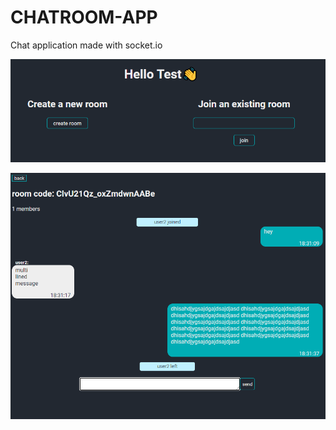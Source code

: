 # CHATROOM-APP

Chat application made with socket.io

![Room creation page](./assets/main.png)

![Chat room](./assets/room.png)